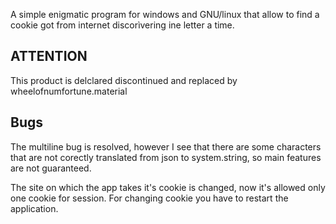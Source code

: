 A simple enigmatic program for windows and GNU/linux that allow to find a cookie got from internet discorìvering ine letter a time.

## ATTENTION
This product is delclared discontinued and replaced by wheelofnumfortune.material

## Bugs

The multiline bug is resolved, however I see that there are some characters that are not corectly translated from json to system.string, so main features are not guaranteed.

The site on which the app takes it's cookie is changed, now it's allowed only one cookie for session. For changing cookie you have to restart the application.
